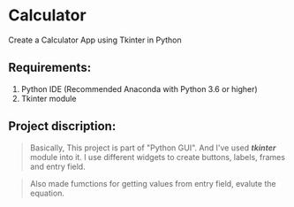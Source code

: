 # **Calculator**
Create a Calculator App using Tkinter in Python


## Requirements:
1. Python IDE (Recommended Anaconda with Python 3.6 or higher)
2. Tkinter module

## Project discription:
> Basically, This project is part of "Python GUI". And I've used **_tkinter_** module into it.
I use different widgets to create buttons, labels, frames and entry field.

> Also made fumctions for getting values from entry field, evalute the equation.
